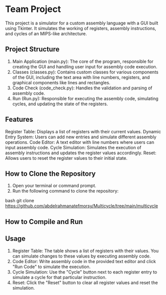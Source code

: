 # Team Project

This project is a simulator for a custom assembly language with a GUI built using Tkinter. It simulates the working of registers, assembly instructions, and cycles of an MIPS-like architecture.

## Project Structure

1. Main Application (main.py): The core of the program, responsible for creating the GUI and handling user input for assembly code execution.
2. Classes (classes.py): Contains custom classes for various components of the GUI, including the text area with line numbers, registers, and graphical components like lines and rectangles.
3. Code Check (code_check.py): Handles the validation and parsing of assembly code.
4. Run (Run.py): Responsible for executing the assembly code, simulating cycles, and updating the state of the registers.

## Features

Register Table: Displays a list of registers with their current values.
Dynamic Entry System: Users can add new entries and simulate different assembly operations.
Code Editor: A text editor with line numbers where users can input assembly code.
Cycle Simulation: Simulates the execution of assembly instructions and updates the register values accordingly.
Reset: Allows users to reset the register values to their initial state.

## How to Clone the Repository

1. Open your terminal or command prompt.
2. Run the following command to clone the repository:

bash
git clone https://github.com/abdelrahmanatefmorsy/Multicycle/tree/main/multicycle


## How to Compile and Run



## Usage
1. Register Table: The table shows a list of registers with their values. You can simulate changes to these values by executing assembly code.
2. Code Editor: Write assembly code in the provided text editor and click "Run Code" to simulate the execution.
3. Cycle Simulation: Use the "Cycle" button next to each register entry to simulate a cycle for that particular instruction.
4. Reset: Click the "Reset" button to clear all register values and reset the simulation.
